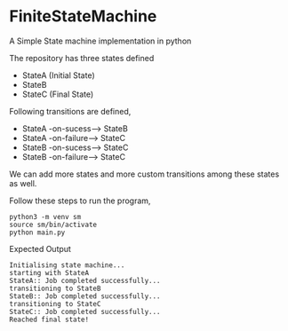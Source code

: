 # FiniteStateMachine
A Simple State machine implementation in python

The repository has three states defined
- StateA (Initial State)
- StateB
- StateC (Final State)

Following transitions are defined,
- StateA -on-sucess--> StateB
- StateA -on-failure--> StateC
- StateB -on-sucess--> StateC 
- StateB -on-failure--> StateC

We can add more states and more custom transitions among these states as well.

Follow these steps to run the program,

```
python3 -m venv sm
source sm/bin/activate
python main.py
```

Expected Output

```
Initialising state machine...
starting with StateA
StateA:: Job completed successfully...
transitioning to StateB
StateB:: Job completed successfully...
transitioning to StateC
StateC:: Job completed successfully...
Reached final state!
```